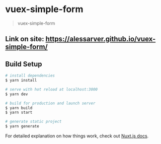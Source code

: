 # vuex-simple-form

> vuex-simple-form

## Link on site: https://alessarver.github.io/vuex-simple-form/

## Build Setup

```bash
# install dependencies
$ yarn install

# serve with hot reload at localhost:3000
$ yarn dev

# build for production and launch server
$ yarn build
$ yarn start

# generate static project
$ yarn generate
```

For detailed explanation on how things work, check out [Nuxt.js docs](https://nuxtjs.org).
